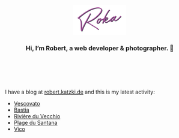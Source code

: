 <div align="center">
  <br>
  <br>
  <br>
  <br>
  <a href="https://robert.katzki.de/">
    <img width="140" src="https://github.com/ro-ka/ro-ka/blob/master/logo.svg" alt="Roka">
  </a>
  <br>
  <h3>Hi, I’m Robert, a web developer & photographer. 👋</h3>
 
  <br>
  <br>
  <br>
  <br>
</div>

I have a blog at [robert.katzki.de](https://robert.katzki.de/) and this is my latest activity:
<!-- BLOG-POST-LIST:START -->
- [Vescovato](https://robert.katzki.de/photos/2024/vescovato)
- [Bastia](https://robert.katzki.de/photos/2024/bastia)
- [Rivière du Vecchio](https://robert.katzki.de/photos/2024/riviere-du-vecchio)
- [Plage du Santana](https://robert.katzki.de/photos/2024/plage-du-santana)
- [Vico](https://robert.katzki.de/photos/2024/vico)
<!-- BLOG-POST-LIST:END -->
